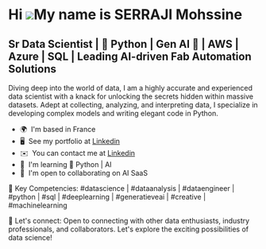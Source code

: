 Hi ![](https://user-images.githubusercontent.com/18350557/176309783-0785949b-9127-417c-8b55-ab5a4333674e.gif)My name is SERRAJI Mohssine
===========================================================================================================================

Sr Data Scientist | 🐍 Python | Gen AI 🧠 | AWS | Azure | SQL | Leading AI-driven Fab Automation Solutions
--------

Diving deep into the world of data, I am a highly accurate and experienced data scientist with a knack for unlocking the secrets hidden within massive datasets. Adept at collecting, analyzing, and interpreting data, I specialize in developing complex models and writing elegant code in Python. 

* 🌍  I'm based in France
* 🖥️  See my portfolio at [Linkedin](http://linkedin.com/in/serraji/)
* ✉️  You can contact me at [Linkedin](http://linkedin.com/in/serraji/)
* 🧠  I'm learning 🐍 Python | AI 
* 🤝  I'm open to collaborating on AI SaaS

🚀 Key Competencies:
#datascience | #dataanalysis | #dataengineer | #python | #sql | #deeplearning | #generatieveai | #creative | #machinelearning

👥 Let's connect:
Open to connecting with other data enthusiasts, industry professionals, and collaborators. Let's explore the exciting possibilities of data science!

